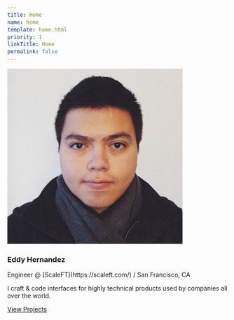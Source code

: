 ```yaml
---
title: Home
name: home
template: home.html
priority: 1
linkTitle: Home
permalink: false
---
```


<img class="avatar" src="/images/me.jpg" title="eddy was here">

<h3 class="collapse">Eddy Hernandez</h3>

<p class="leading">Engineer @ [ScaleFT](https://scaleft.com/) / San Francisco, CA</p>

I craft & code interfaces for highly technical products used by companies all over the world.

<p><a href="/projects" class="btn">View Projects</a> <!-- <a href="/contact" class="btn outline">View Projects</a> --></p>
